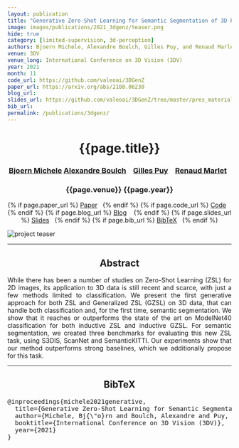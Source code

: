 ```yaml
---
layout: publication
title: "Generative Zero-Shot Learning for Semantic Segmentation of 3D Point Clouds"
image: images/publications/2021_3dgenz/teaser.png
hide: true
category: [limited-supervision, 3d-perception]
authors: Bjoern Michele, Alexandre Boulch, Gilles Puy, and Renaud Marlet
venue: 3DV
venue_long: International Conference on 3D Vision (3DV)
year: 2021
month: 11
code_url: https://github.com/valeoai/3DGenZ
paper_url: https://arxiv.org/abs/2108.06230
blog_url:
slides_url: https://github.com/valeoai/3DGenZ/tree/master/pres_material
bib_url:
permalink: /publications/3dgenz/
---
```


<h1 align="center"> {{page.title}} </h1>
<!-- Simple call of authors -->
<!-- <h3 align="center"> {{page.authors}} </h3> -->
<!-- Alternatively you can add links to author pages -->
<h3 align="center"> <a href="https://https://github.com/BjoernMichele">Bjoern Michele</a> <a href="https://www.boulch.eu/">Alexandre Boulch</a> &nbsp;&nbsp; <a href="https://sites.google.com/site/puygilles/home">Gilles Puy</a> &nbsp;&nbsp; <a href="http://imagine.enpc.fr/~marletr/">Renaud Marlet</a>&nbsp;&nbsp; </h3>


<h3 align="center"> {{page.venue}} {{page.year}} </h3>

<div align="center">
  <p>
    {% if page.paper_url %}
    <a href="{{ page.paper_url }}"><i class="far fa-file-pdf"></i> Paper</a>&nbsp;&nbsp;
    {% endif %}
    {% if page.code_url %}
    <a href="{{ page.code_url }}"><i class="fab fa-github"></i> Code</a> &nbsp;&nbsp;
    {% endif %}
    {% if page.blog_url %}
    <a href="{{ page.blog_url }}"><i class="fab fa-blogger"></i> Blog</a> &nbsp;&nbsp;
    {% endif %}
    {% if page.slides_url %}
    <a href="{{ page.slides_url }}"><i class="far fa-file-pdf"></i> Slides</a>&nbsp;&nbsp;
    {% endif %}
    {% if page.bib_url %}
    <a href="{{ page.bib_url}}"><i class="far fa-file-alt"></i> BibTeX</a>&nbsp;&nbsp;
    {% endif %}
  </p>
</div>

<div class="publication-teaser">
    <img src="../../{{ page.image }}" alt="project teaser"/>
</div>


<hr>

<h2  align="center"> Abstract</h2>

<p align="justify">While there has been a number of studies on Zero-Shot Learning (ZSL) for 2D images, its application to 3D data is still recent and scarce, with just a few methods limited to classification. We present the first generative approach for both ZSL and Generalized ZSL (GZSL) on 3D data, that can handle both classification and, for the first time, semantic segmentation. We show that it reaches or outperforms the state of the art on ModelNet40 classification for both inductive ZSL and inductive GZSL. For semantic segmentation, we created three benchmarks for evaluating this new ZSL task, using S3DIS, ScanNet and SemanticKITTI. Our experiments show that our method outperforms strong baselines, which we additionally propose for this task.</p>


<hr>


<h2  align="center">BibTeX</h2>
<left>
  <pre class="bibtex-box">
@inproceedings{michele2021generative,
  title={Generative Zero-Shot Learning for Semantic Segmentation of {3D} Point Cloud},
  author={Michele, Bj{\"o}rn and Boulch, Alexandre and Puy, Gilles and Bucher, Maxime and Marlet, Renaud},
  booktitle={International Conference on 3D Vision (3DV)},
  year={2021}
}</pre>
</left>

<br>
